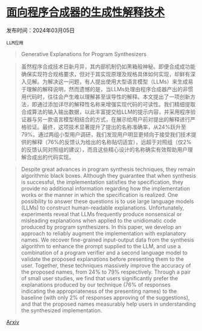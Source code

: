 # [面向程序合成器的生成性解释技术](https://arxiv.org/abs/2403.03429)

发布时间：2024年03月05日

`LLM应用`

> Generative Explanations for Program Synthesizers

> 虽然程序合成技术日新月异，其内部机制仍如黑箱般神秘。即便合成成功能确保实现符合规格要求，但对于其实现原理及规格具体如何实现，却鲜有深入见解。为解决这一问题，有人提出使用大型语言模型（LLMs）来生成易于理解的解释说明，然而遗憾的是，当LLMs处理由程序合成器产出的非惯用代码时，往往会产生难以理解甚至误导性的解释。本文提出了一项创新方法，即通过添加详尽的解释性名称来增强实现代码的可读性。我们精细提取合成算法的输入输出数据，以此丰富提交给LLM的提示内容，并采用程序验证器与另一款语言模型相结合的方式，在展示给用户前对提出的解释进行严格验证。最终，这项技术显著提升了提出的名称准确率，从24%跃升至79%。通过两组小型用户调研，我们发现用户明显更倾向于接受我们技术提供的解释（76%的反馈认为给出的名称贴切适宜），远超于对照组（仅2%的反馈认同对照组的建议），而且这些精心设计的名称确实有效帮助用户理解合成出的代码实现。

> Despite great advances in program synthesis techniques, they remain algorithmic black boxes. Although they guarantee that when synthesis is successful, the implementation satisfies the specification, they provide no additional information regarding how the implementation works or the manner in which the specification is realized. One possibility to answer these questions is to use large language models (LLMs) to construct human-readable explanations. Unfortunately, experiments reveal that LLMs frequently produce nonsensical or misleading explanations when applied to the unidiomatic code produced by program synthesizers.
  In this paper, we develop an approach to reliably augment the implementation with explanatory names. We recover fine-grained input-output data from the synthesis algorithm to enhance the prompt supplied to the LLM, and use a combination of a program verifier and a second language model to validate the proposed explanations before presenting them to the user. Together, these techniques massively improve the accuracy of the proposed names, from 24% to 79% respectively. Through a pair of small user studies, we find that users significantly prefer the explanations produced by our technique (76% of responses indicating the appropriateness of the presenting names) to the baseline (with only 2% of responses approving of the suggestions), and that the proposed names measurably help users in understanding the synthesized implementation.

[Arxiv](https://arxiv.org/abs/2403.03429)